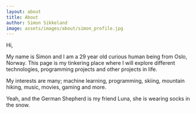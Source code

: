```yaml
---
layout: about
title: About
author: Simon Sikkeland
image: assets/images/about/simon_profile.jpg
---
```


Hi,

My name is Simon and I am a 29 year old curious human being from Oslo, Norway. This page is my tinkering place where I will explore different technologies, programming projects and other projects in life.

My interests are many; machine learning, programming, skiing, mountain hiking, music, movies, gaming and more.

Yeah, and the German Shepherd is my friend Luna, she is wearing socks in the snow.
